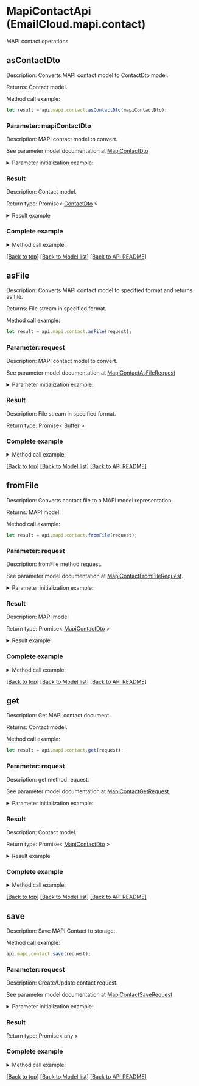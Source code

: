 # MapiContactApi (EmailCloud.mapi.contact)

MAPI contact operations

<a name="asContactDto"></a>
## **asContactDto**

Description: Converts MAPI contact model to ContactDto model.             

Returns: Contact model.

Method call example:
```typescript
let result = api.mapi.contact.asContactDto(mapiContactDto);
```

### Parameter: mapiContactDto

Description: MAPI contact model to convert.

See parameter model documentation at [MapiContactDto](MapiContactDto.md)

<details>
    <summary>Parameter initialization example:</summary>
    
```typescript
let mapiContactDto = Models.mapiContactDto()
    .electronicAddresses(Models.mapiContactElectronicAddressPropertySetDto()
        .defaultEmailAddress(Models.mapiContactElectronicAddressDto()
            .emailAddress('email@aspose.com')
            .build())
        .build())
    .nameInfo(Models.mapiContactNamePropertySetDto()
        .givenName('Alex')
        .surname('Thomas')
        .build())
    .personalInfo(Models.mapiContactPersonalInfoPropertySetDto()
        .businessHomePage('www.aspose.com')
        .build())
    .professionalInfo(Models.mapiContactProfessionalPropertySetDto()
        .profession('GENERAL DIRECTOR')
        .build())
    .telephones(Models.mapiContactTelephonePropertySetDto()
        .primaryTelephoneNumber('+49 211 4247 21')
        .build())
    .build();
```

</details>

### Result

Description: Contact model.

Return type: Promise< [ContactDto](ContactDto.md) >

<details>
    <summary>Result example</summary>

```typescript
let result = Models.contactDto()
    .attachments([
        Models.attachment()
            .name('attachment.txt')
            .base64Data('U29tZSBmaWxlIGNvbnRlbnQ=')
            .build()])
    .displayName('Alex Thomas')
    .emailAddresses([
        Models.emailAddress()
            .category(Models.enumWithCustomOfEmailAddressCategory()
                .value('Custom')
                .description('Partners')
                .build())
            .displayName('Alex Thomas Partners')
            .preferred(true)
            .address('email@aspose.com')
            .build()])
    .gender('Male')
    .givenName('Alex')
    .phoneNumbers([
        Models.phoneNumber()
            .category(Models.enumWithCustomOfPhoneNumberCategory()
                .value('Office')
                .build())
            .number('+49 211 4247 21')
            .preferred(true)
            .build()])
    .profession('GENERAL DIRECTOR')
    .surname('Thomas')
    .urls([
        Models.url()
            .category(Models.enumWithCustomOfUrlCategory()
                .value('Work')
                .build())
            .preferred(true)
            .href('www.aspose.com')
            .build()])
    .build();
```

</details>


### Complete example

<details>
    <summary>Method call example:</summary>

```typescript
const api = new EmailCloud(app_key, app_sid);

// Prepare parameters:
let mapiContactDto = Models.mapiContactDto()
    .electronicAddresses(Models.mapiContactElectronicAddressPropertySetDto()
        .defaultEmailAddress(Models.mapiContactElectronicAddressDto()
            .emailAddress('email@aspose.com')
            .build())
        .build())
    .nameInfo(Models.mapiContactNamePropertySetDto()
        .givenName('Alex')
        .surname('Thomas')
        .build())
    .personalInfo(Models.mapiContactPersonalInfoPropertySetDto()
        .businessHomePage('www.aspose.com')
        .build())
    .professionalInfo(Models.mapiContactProfessionalPropertySetDto()
        .profession('GENERAL DIRECTOR')
        .build())
    .telephones(Models.mapiContactTelephonePropertySetDto()
        .primaryTelephoneNumber('+49 211 4247 21')
        .build())
    .build();

// Call method:
let result = api.mapi.contact.asContactDto(mapiContactDto);

// Result example:
result = Models.contactDto()
    .attachments([
        Models.attachment()
            .name('attachment.txt')
            .base64Data('U29tZSBmaWxlIGNvbnRlbnQ=')
            .build()])
    .displayName('Alex Thomas')
    .emailAddresses([
        Models.emailAddress()
            .category(Models.enumWithCustomOfEmailAddressCategory()
                .value('Custom')
                .description('Partners')
                .build())
            .displayName('Alex Thomas Partners')
            .preferred(true)
            .address('email@aspose.com')
            .build()])
    .gender('Male')
    .givenName('Alex')
    .phoneNumbers([
        Models.phoneNumber()
            .category(Models.enumWithCustomOfPhoneNumberCategory()
                .value('Office')
                .build())
            .number('+49 211 4247 21')
            .preferred(true)
            .build()])
    .profession('GENERAL DIRECTOR')
    .surname('Thomas')
    .urls([
        Models.url()
            .category(Models.enumWithCustomOfUrlCategory()
                .value('Work')
                .build())
            .preferred(true)
            .href('www.aspose.com')
            .build()])
    .build();
```

</details>

[[Back to top]](#) [[Back to Model list]](Models.md) [[Back to API README]](README.md)

<a name="asFile"></a>
## **asFile**

Description: Converts MAPI contact model to specified format and returns as file.             

Returns: File stream in specified format.

Method call example:
```typescript
let result = api.mapi.contact.asFile(request);
```

### Parameter: request

Description: MAPI contact model to convert.

See parameter model documentation at [MapiContactAsFileRequest](MapiContactAsFileRequest.md)

<details>
    <summary>Parameter initialization example:</summary>
    
```typescript
let request = Models.mapiContactAsFileRequest()
    .format('Msg')
    .value(Models.mapiContactDto()
        .electronicAddresses(Models.mapiContactElectronicAddressPropertySetDto()
            .defaultEmailAddress(Models.mapiContactElectronicAddressDto()
                .emailAddress('email@aspose.com')
                .build())
            .build())
        .nameInfo(Models.mapiContactNamePropertySetDto()
            .givenName('Alex')
            .surname('Thomas')
            .build())
        .personalInfo(Models.mapiContactPersonalInfoPropertySetDto()
            .businessHomePage('www.aspose.com')
            .build())
        .professionalInfo(Models.mapiContactProfessionalPropertySetDto()
            .profession('GENERAL DIRECTOR')
            .build())
        .telephones(Models.mapiContactTelephonePropertySetDto()
            .primaryTelephoneNumber('+49 211 4247 21')
            .build())
        .build())
    .build();
```

</details>

### Result

Description: File stream in specified format.

Return type: Promise< Buffer >

### Complete example

<details>
    <summary>Method call example:</summary>

```typescript
const api = new EmailCloud(app_key, app_sid);

// Prepare parameters:
let request = Models.mapiContactAsFileRequest()
    .format('Msg')
    .value(Models.mapiContactDto()
        .electronicAddresses(Models.mapiContactElectronicAddressPropertySetDto()
            .defaultEmailAddress(Models.mapiContactElectronicAddressDto()
                .emailAddress('email@aspose.com')
                .build())
            .build())
        .nameInfo(Models.mapiContactNamePropertySetDto()
            .givenName('Alex')
            .surname('Thomas')
            .build())
        .personalInfo(Models.mapiContactPersonalInfoPropertySetDto()
            .businessHomePage('www.aspose.com')
            .build())
        .professionalInfo(Models.mapiContactProfessionalPropertySetDto()
            .profession('GENERAL DIRECTOR')
            .build())
        .telephones(Models.mapiContactTelephonePropertySetDto()
            .primaryTelephoneNumber('+49 211 4247 21')
            .build())
        .build())
    .build();

// Call method:
let result = api.mapi.contact.asFile(request);
```

</details>

[[Back to top]](#) [[Back to Model list]](Models.md) [[Back to API README]](README.md)

<a name="fromFile"></a>
## **fromFile**

Description: Converts contact file to a MAPI model representation.             

Returns: MAPI model

Method call example:
```typescript
let result = api.mapi.contact.fromFile(request);
```

### Parameter: request

Description: fromFile method request.

See parameter model documentation at [MapiContactFromFileRequest](MapiContactFromFileRequest.md).

<details>
    <summary>Parameter initialization example:</summary>
    
```typescript
let request = Models.MapiContactFromFileRequest()
    .format('Msg')
    .file(fs.readFileSync('/path/to/contact.msg'))
    .build();
```

</details>

### Result

Description: MAPI model

Return type: Promise< [MapiContactDto](MapiContactDto.md) >

<details>
    <summary>Result example</summary>

```typescript
let result = Models.mapiContactDto()
    .electronicAddresses(Models.mapiContactElectronicAddressPropertySetDto()
        .defaultEmailAddress(Models.mapiContactElectronicAddressDto()
            .emailAddress('email@aspose.com')
            .build())
        .build())
    .nameInfo(Models.mapiContactNamePropertySetDto()
        .givenName('Alex')
        .surname('Thomas')
        .build())
    .personalInfo(Models.mapiContactPersonalInfoPropertySetDto()
        .businessHomePage('www.aspose.com')
        .build())
    .professionalInfo(Models.mapiContactProfessionalPropertySetDto()
        .profession('GENERAL DIRECTOR')
        .build())
    .telephones(Models.mapiContactTelephonePropertySetDto()
        .primaryTelephoneNumber('+49 211 4247 21')
        .build())
    .build();
```

</details>


### Complete example

<details>
    <summary>Method call example:</summary>

```typescript
const api = new EmailCloud(app_key, app_sid);

// Prepare parameters:
let request = Models.MapiContactFromFileRequest()
    .format('Msg')
    .file(fs.readFileSync('/path/to/contact.msg'))
    .build();

// Call method:
let result = api.mapi.contact.fromFile(request);

// Result example:
result = Models.mapiContactDto()
    .electronicAddresses(Models.mapiContactElectronicAddressPropertySetDto()
        .defaultEmailAddress(Models.mapiContactElectronicAddressDto()
            .emailAddress('email@aspose.com')
            .build())
        .build())
    .nameInfo(Models.mapiContactNamePropertySetDto()
        .givenName('Alex')
        .surname('Thomas')
        .build())
    .personalInfo(Models.mapiContactPersonalInfoPropertySetDto()
        .businessHomePage('www.aspose.com')
        .build())
    .professionalInfo(Models.mapiContactProfessionalPropertySetDto()
        .profession('GENERAL DIRECTOR')
        .build())
    .telephones(Models.mapiContactTelephonePropertySetDto()
        .primaryTelephoneNumber('+49 211 4247 21')
        .build())
    .build();
```

</details>

[[Back to top]](#) [[Back to Model list]](Models.md) [[Back to API README]](README.md)

<a name="get"></a>
## **get**

Description: Get MAPI contact document.             

Returns: Contact model.

Method call example:
```typescript
let result = api.mapi.contact.get(request);
```

### Parameter: request

Description: get method request.

See parameter model documentation at [MapiContactGetRequest](MapiContactGetRequest.md).

<details>
    <summary>Parameter initialization example:</summary>
    
```typescript
let request = Models.MapiContactGetRequest()
    .format('VCard')
    .fileName('contact.vcf')
    .folder('folder/on/storage')
    .storage('First Storage')
    .build();
```

</details>

### Result

Description: Contact model.

Return type: Promise< [MapiContactDto](MapiContactDto.md) >

<details>
    <summary>Result example</summary>

```typescript
let result = Models.mapiContactDto()
    .electronicAddresses(Models.mapiContactElectronicAddressPropertySetDto()
        .defaultEmailAddress(Models.mapiContactElectronicAddressDto()
            .emailAddress('email@aspose.com')
            .build())
        .build())
    .nameInfo(Models.mapiContactNamePropertySetDto()
        .givenName('Alex')
        .surname('Thomas')
        .build())
    .personalInfo(Models.mapiContactPersonalInfoPropertySetDto()
        .businessHomePage('www.aspose.com')
        .build())
    .professionalInfo(Models.mapiContactProfessionalPropertySetDto()
        .profession('GENERAL DIRECTOR')
        .build())
    .telephones(Models.mapiContactTelephonePropertySetDto()
        .primaryTelephoneNumber('+49 211 4247 21')
        .build())
    .build();
```

</details>


### Complete example

<details>
    <summary>Method call example:</summary>

```typescript
const api = new EmailCloud(app_key, app_sid);

// Prepare parameters:
let request = Models.MapiContactGetRequest()
    .format('VCard')
    .fileName('contact.vcf')
    .folder('folder/on/storage')
    .storage('First Storage')
    .build();

// Call method:
let result = api.mapi.contact.get(request);

// Result example:
result = Models.mapiContactDto()
    .electronicAddresses(Models.mapiContactElectronicAddressPropertySetDto()
        .defaultEmailAddress(Models.mapiContactElectronicAddressDto()
            .emailAddress('email@aspose.com')
            .build())
        .build())
    .nameInfo(Models.mapiContactNamePropertySetDto()
        .givenName('Alex')
        .surname('Thomas')
        .build())
    .personalInfo(Models.mapiContactPersonalInfoPropertySetDto()
        .businessHomePage('www.aspose.com')
        .build())
    .professionalInfo(Models.mapiContactProfessionalPropertySetDto()
        .profession('GENERAL DIRECTOR')
        .build())
    .telephones(Models.mapiContactTelephonePropertySetDto()
        .primaryTelephoneNumber('+49 211 4247 21')
        .build())
    .build();
```

</details>

[[Back to top]](#) [[Back to Model list]](Models.md) [[Back to API README]](README.md)

<a name="save"></a>
## **save**

Description: Save MAPI Contact to storage.             

Method call example:
```typescript
api.mapi.contact.save(request);
```

### Parameter: request

Description: Create/Update contact request.

See parameter model documentation at [MapiContactSaveRequest](MapiContactSaveRequest.md)

<details>
    <summary>Parameter initialization example:</summary>
    
```typescript
let request = Models.mapiContactSaveRequest()
    .format('Msg')
    .storageFile(Models.storageFileLocation()
        .fileName('contact.msg')
        .storage('First Storage')
        .folderPath('file/location/folder/on/storage')
        .build())
    .value(Models.mapiContactDto()
        .electronicAddresses(Models.mapiContactElectronicAddressPropertySetDto()
            .defaultEmailAddress(Models.mapiContactElectronicAddressDto()
                .emailAddress('email@aspose.com')
                .build())
            .build())
        .nameInfo(Models.mapiContactNamePropertySetDto()
            .givenName('Alex')
            .surname('Thomas')
            .build())
        .personalInfo(Models.mapiContactPersonalInfoPropertySetDto()
            .businessHomePage('www.aspose.com')
            .build())
        .professionalInfo(Models.mapiContactProfessionalPropertySetDto()
            .profession('GENERAL DIRECTOR')
            .build())
        .telephones(Models.mapiContactTelephonePropertySetDto()
            .primaryTelephoneNumber('+49 211 4247 21')
            .build())
        .build())
    .build();
```

</details>

### Result

Return type: Promise< any >

### Complete example

<details>
    <summary>Method call example:</summary>

```typescript
const api = new EmailCloud(app_key, app_sid);

// Prepare parameters:
let request = Models.mapiContactSaveRequest()
    .format('Msg')
    .storageFile(Models.storageFileLocation()
        .fileName('contact.msg')
        .storage('First Storage')
        .folderPath('file/location/folder/on/storage')
        .build())
    .value(Models.mapiContactDto()
        .electronicAddresses(Models.mapiContactElectronicAddressPropertySetDto()
            .defaultEmailAddress(Models.mapiContactElectronicAddressDto()
                .emailAddress('email@aspose.com')
                .build())
            .build())
        .nameInfo(Models.mapiContactNamePropertySetDto()
            .givenName('Alex')
            .surname('Thomas')
            .build())
        .personalInfo(Models.mapiContactPersonalInfoPropertySetDto()
            .businessHomePage('www.aspose.com')
            .build())
        .professionalInfo(Models.mapiContactProfessionalPropertySetDto()
            .profession('GENERAL DIRECTOR')
            .build())
        .telephones(Models.mapiContactTelephonePropertySetDto()
            .primaryTelephoneNumber('+49 211 4247 21')
            .build())
        .build())
    .build();

// Call method:
api.mapi.contact.save(request);
```

</details>

[[Back to top]](#) [[Back to Model list]](Models.md) [[Back to API README]](README.md)

